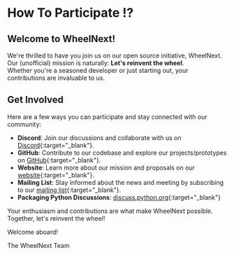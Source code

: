 # How To Participate !?

## Welcome to WheelNext!

We're thrilled to have you join us on our open source initiative, WheelNext.<br>
Our (unofficial) mission is naturally: **Let's reinvent the wheel**. <br>
Whether you're a seasoned developer or just starting out, your contributions
are invaluable to us.

## Get Involved

Here are a few ways you can participate and stay connected with our community:

- **Discord**: Join our discussions and collaborate with us on [Discord](https://discord.com/channels/803025117553754132/1279204588196597811){:target="_blank"}.
- **GitHub**: Contribute to our codebase and explore our projects/prototypes on [GitHub](https://github.com/wheelnext){:target="_blank"}.
- **Website**: Learn more about our mission and proposals on our [website](https://wheelnext.dev){:target="_blank"}.
- **Mailing List**: Stay informed about the news and meeting by subscribing to our [mailing list](https://mail.python.org/mailman3/lists/wheelnext-announce.python.org/){:target="_blank"}.
- **Packaging Python Discussions**: [discuss.python.org](https://discuss.python.org/c/packaging/){:target="_blank"}

Your enthusiasm and contributions are what make WheelNext possible.<br>
Together, let's reinvent the wheel!

Welcome aboard!

The WheelNext Team
